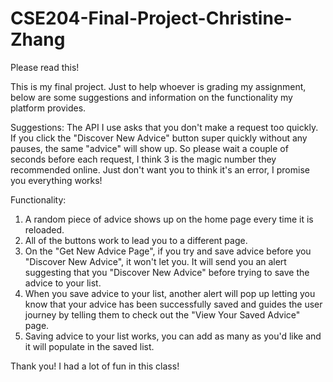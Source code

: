 # CSE204-Final-Project-Christine-Zhang

Please read this!

This is my final project.  Just to help whoever is grading my assignment, below are some suggestions and information on 
the functionality my platform provides.  

Suggestions:
The API I use asks that you don't make a request too quickly.  If you click the "Discover New Advice" button
super quickly without any pauses, the same "advice" will show up.  So please wait a couple of seconds before each 
request, I think 3 is the magic number they recommended online.  Just don't want you to think it's an error, 
I promise you everything works!

Functionality:
1. A random piece of advice shows up on the home page every time it is reloaded.  
2. All of the buttons work to lead you to a different page.
3. On the "Get New Advice Page", if you try and save advice before you "Discover New Advice", it won't let you.  It will send you an alert suggesting that you "Discover New Advice" before trying to save the advice to your list.  
4. When you save advice to your list, another alert will pop up letting you know that your advice has been successfully saved and guides the user journey by telling them to check out the "View Your Saved Advice" page.  
5. Saving advice to your list works, you can add as many as you'd like and it will populate in the saved list.  

Thank you!  I had a lot of fun in this class!